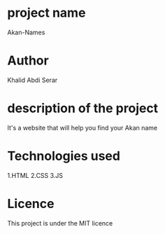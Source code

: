 # project name
Akan-Names
# Author
Khalid Abdi Serar
# description of the project
It's a website that will help you find your Akan name
# Technologies used
1.HTML
2.CSS
3.JS
# Licence
This project is under the MIT licence